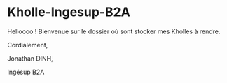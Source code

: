 # Kholle-Ingesup-B2A

Helloooo ! Bienvenue sur le dossier où sont stocker mes Kholles à rendre.

Cordialement,

Jonathan DINH,

Ingésup B2A
